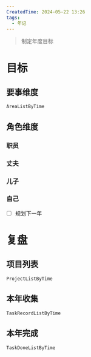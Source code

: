 ```yaml
---
CreatedTime: 2024-05-22 13:26
tags:
  - 年记
---
```


> 制定年度目标
# 目标

## 要事维度
```LifeOS
AreaListByTime
```

## 角色维度
### 职员
### 丈夫
### 儿子
### 自己
- [ ] 规划下一年

# 复盘
## 项目列表
```LifeOS
ProjectListByTime
```

## 本年收集
```LifeOS
TaskRecordListByTime
```

## 本年完成
```LifeOS
TaskDoneListByTime
```
